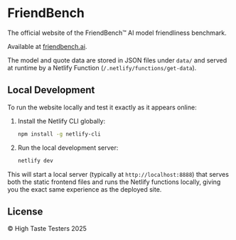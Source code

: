 # FriendBench

The official website of the FriendBench™ AI model friendliness benchmark.

Available at [friendbench.ai](https://friendbench.ai).

The model and quote data are stored in JSON files under `data/` and served at
runtime by a Netlify Function (`/.netlify/functions/get-data`).

## Local Development

To run the website locally and test it exactly as it appears online:

1. Install the Netlify CLI globally:

   ```bash
   npm install -g netlify-cli
   ```

2. Run the local development server:
   ```bash
   netlify dev
   ```

This will start a local server (typically at `http://localhost:8888`) that serves both the static frontend files and runs the Netlify functions locally, giving you the exact same experience as the deployed site.

## License

© High Taste Testers 2025
